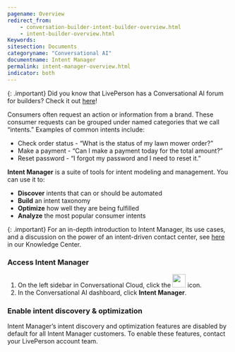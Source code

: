 ```yaml
---
pagename: Overview
redirect_from:
    - conversation-builder-intent-builder-overview.html
    - intent-builder-overview.html
Keywords:
sitesection: Documents
categoryname: "Conversational AI"
documentname: Intent Manager
permalink: intent-manager-overview.html
indicator: both
---
```


{: .important}
Did you know that LivePerson has a Conversational AI forum for builders? Check it out [here](https://talkyard.livepersonai.com/)!

Consumers often request an action or information from a brand. These consumer requests can be grouped under named categories that we call “intents.” Examples of common intents include:

* Check order status - “What is the status of my lawn mower order?”
* Make a payment - “Can I make a payment today for the total amount?”
* Reset password - “I forgot my password and I need to reset it.”

**Intent Manager** is a suite of tools for intent modeling and management. You can use it to:

* **Discover** intents that can or should be automated
* **Build** an intent taxonomy
* **Optimize** how well they are being fulfilled
* **Analyze** the most popular consumer intents

{: .important}
For an in-depth introduction to Intent Manager, its use cases, and a discussion on the power of an intent-driven contact center, see [here](https://knowledge.liveperson.com/ai-bots-automation-liveperson-intent-manager-the-power-of-an-intent-driven-contact-center.html) in our Knowledge Center.

### Access Intent Manager

1. On the left sidebar in Conversational Cloud, click the <img style="width:30px" src="img/ConvoBuilder/icon_cb.png"> icon.
2. In the Conversational AI dashboard, click **Intent Manager**.

### Enable intent discovery & optimization

Intent Manager’s intent discovery and optimization features are disabled by default for all Intent Manager customers. To enable these features, contact your LivePerson account team.

